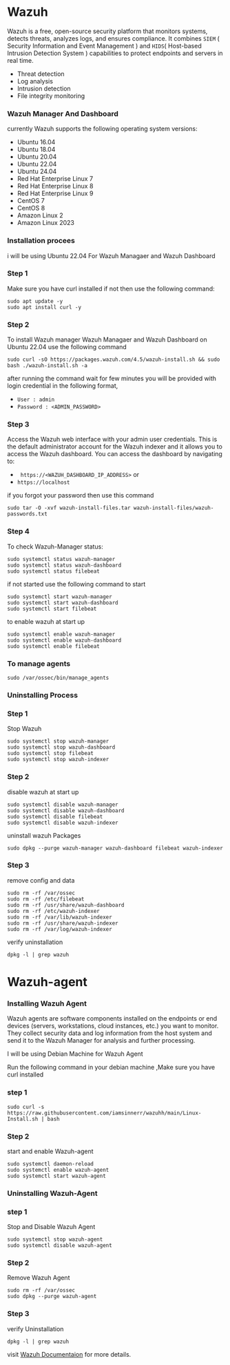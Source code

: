 # Wazuh
Wazuh is a free, open-source security platform that monitors systems, detects threats, analyzes logs, and ensures compliance. It combines `SIEM` ( Security Information and Event Management ) and `HIDS`( Host-based Intrusion Detection System ) capabilities to protect endpoints and servers in real time.
- Threat detection
- Log analysis
- Intrusion detection
- File integrity monitoring
  
### Wazuh Manager And Dashboard
currently Wazuh supports the following operating system versions:

- Ubuntu 16.04  
- Ubuntu 18.04  
- Ubuntu 20.04  
- Ubuntu 22.04  
- Ubuntu 24.04  
- Red Hat Enterprise Linux 7  
- Red Hat Enterprise Linux 8  
- Red Hat Enterprise Linux 9  
- CentOS 7  
- CentOS 8  
- Amazon Linux 2  
- Amazon Linux 2023  

### Installation procees

i will be using Ubuntu 22.04
For Wazuh Managaer and Wazuh Dashboard 

### Step 1
Make sure you have curl installed if not then use the following command:

```
sudo apt update -y
sudo apt install curl -y
```
### Step 2
To install Wazuh manager Wazuh Managaer and Wazuh Dashboard on Ubuntu 22.04 use the following command

```
sudo curl -sO https://packages.wazuh.com/4.5/wazuh-install.sh && sudo bash ./wazuh-install.sh -a
```

after running the command wait for few minutes you will be provided with login credential in the following format,

- `User : admin`
- `Password : <ADMIN_PASSWORD>`

### Step 3
Access the Wazuh web interface with your admin user credentials. 
This is the default administrator account for the Wazuh indexer and it allows you to access the Wazuh dashboard.
You can access the dashboard by navigating to:
- ` https://<WAZUH_DASHBOARD_IP_ADDRESS>`
or 
- `https://localhost`

if you forgot your password then use this command

```
sudo tar -O -xvf wazuh-install-files.tar wazuh-install-files/wazuh-passwords.txt
```
### Step 4

To check Wazuh-Manager status:
```
sudo systemctl status wazuh-manager
sudo systemctl status wazuh-dashboard
sudo systemctl status filebeat
```

if not started use the following command to start
```
sudo systemctl start wazuh-manager
sudo systemctl start wazuh-dashboard
sudo systemctl start filebeat
```

to enable wazuh at start up 
```
sudo systemctl enable wazuh-manager
sudo systemctl enable wazuh-dashboard
sudo systemctl enable filebeat
```
### To manage agents
```
sudo /var/ossec/bin/manage_agents
```

### Uninstalling Process

### Step 1
Stop Wazuh
```
sudo systemctl stop wazuh-manager
sudo systemctl stop wazuh-dashboard
sudo systemctl stop filebeat
sudo systemctl stop wazuh-indexer
```

### Step 2
disable wazuh at start up
```
sudo systemctl disable wazuh-manager
sudo systemctl disable wazuh-dashboard
sudo systemctl disable filebeat
sudo systemctl disable wazuh-indexer
```
uninstall wazuh Packages
```
sudo dpkg --purge wazuh-manager wazuh-dashboard filebeat wazuh-indexer
```
### Step 3
remove config and data
```
sudo rm -rf /var/ossec
sudo rm -rf /etc/filebeat
sudo rm -rf /usr/share/wazuh-dashboard
sudo rm -rf /etc/wazuh-indexer
sudo rm -rf /var/lib/wazuh-indexer
sudo rm -rf /usr/share/wazuh-indexer
sudo rm -rf /var/log/wazuh-indexer

```

verify uninstallation
```
dpkg -l | grep wazuh
```


# Wazuh-agent
### Installing Wazuh Agent
Wazuh agents are software components installed on the endpoints or end devices (servers, workstations, cloud instances, etc.) you want to monitor. 
They collect security data and log information from the host system and send it to the Wazuh Manager for analysis and further processing.

I will be using Debian Machine for Wazuh Agent

Run the following command in your debian machine ,Make sure you have curl installed
### step 1
```
sudo curl -s https://raw.githubusercontent.com/iamsinnerr/wazuhh/main/Linux-Install.sh | bash
```
### Step 2
start and enable Wazuh-agent
```
sudo systemctl daemon-reload
sudo systemctl enable wazuh-agent
sudo systemctl start wazuh-agent
```
### Uninstalling Wazuh-Agent
### step 1
Stop and Disable Wazuh Agent
```
sudo systemctl stop wazuh-agent
sudo systemctl disable wazuh-agent
```
### Step 2
Remove Wazuh Agent
```
sudo rm -rf /var/ossec
sudo dpkg --purge wazuh-agent
```
### Step 3 
verify Uninstallation
```
dpkg -l | grep wazuh
```
visit [Wazuh Documentaion](https://documentation.wazuh.com/current/getting-started/index.html) for more details.
